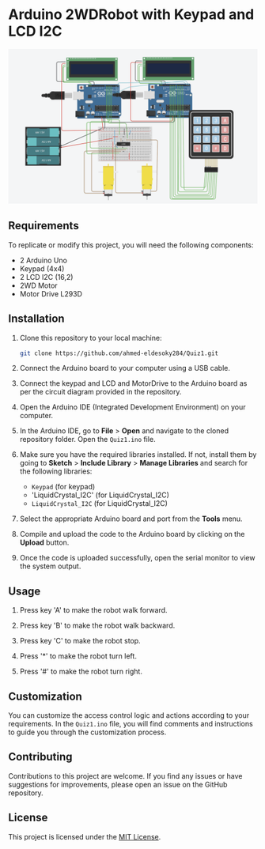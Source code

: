 # Arduino 2WDRobot with Keypad and LCD I2C

![Access Control System](https://github.com/ahmed-eldesoky284/Quiz-1/blob/main/Capture1.png)

## Requirements

To replicate or modify this project, you will need the following components:

- 2 Arduino Uno
- Keypad (4x4)
- 2 LCD I2C (16,2)
- 2WD Motor
- Motor Drive L293D


## Installation

1. Clone this repository to your local machine:

   ```bash
   git clone https://github.com/ahmed-eldesoky284/Quiz1.git
   ```

2. Connect the Arduino board to your computer using a USB cable.

3. Connect the keypad and LCD and MotorDrive to the Arduino board as per the circuit diagram provided in the repository.

4. Open the Arduino IDE (Integrated Development Environment) on your computer.

5. In the Arduino IDE, go to **File** > **Open** and navigate to the cloned repository folder. Open the `Quiz1.ino` file.

6. Make sure you have the required libraries installed. If not, install them by going to **Sketch** > **Include Library** > **Manage Libraries** and search for the following libraries:

   - `Keypad` (for keypad)
   - 'LiquidCrystal_I2C' (for LiquidCrystal_I2C)
   - `LiquidCrystal_I2C` (for LiquidCrystal_I2C)

7. Select the appropriate Arduino board and port from the **Tools** menu.

8. Compile and upload the code to the Arduino board by clicking on the **Upload** button.

9. Once the code is uploaded successfully, open the serial monitor to view the system output.

## Usage

1. Press key 'A' to make the robot walk forward.

2. Press key 'B' to make the robot walk backward.

3. Press key 'C' to make the robot stop.

4. Press '*' to make the robot turn left.

5. Press '#' to make the robot turn right.

## Customization

You can customize the access control logic and actions according to your requirements. In the `Quiz1.ino` file, you will find comments and instructions to guide you through the customization process.



## Contributing

Contributions to this project are welcome. If you find any issues or have suggestions for improvements, please open an issue on the GitHub repository.

## License

This project is licensed under the [MIT License](LICENSE).
